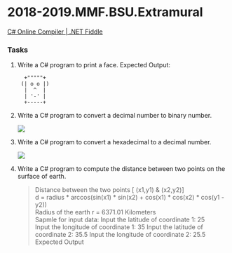 # 2018-2019.MMF.BSU.Extramural

[C# Online Compiler | .NET Fiddle](https://dotnetfiddle.net/)

### Tasks

1. Write a C# program to print a face. Expected Output:

         +"""""+ 
        (| o o |)                                             
         |  ^  |                                                 
         | '-' |   
         +-----+
        
       
      
2. Write a C# program to convert a decimal number to binary number. 

   ![](https://github.com/AnzhelikaKravchuk/2018-2019.MMF.BSU/blob/master/Extramural/Pictures/1.png)

3. Write a C# program to convert a hexadecimal to a decimal number.

   ![](https://github.com/AnzhelikaKravchuk/2018-2019.MMF.BSU/blob/master/Extramural/Pictures/2.png)
   
4. Write a C# program to compute the distance between two points on the surface of earth. 

   > Distance between the two points [ (x1,y1) & (x2,y2)]  
   > d = radius * arccos(sin(x1) * sin(x2) + cos(x1) * cos(x2) * cos(y1 - y2))   
   > Radius of the earth r = 6371.01 Kilometers  
   > Sapmle for input data: 
   > Input the latitude of coordinate 1: 25   
   > Input the longitude of coordinate 1: 35
   > Input the latitude of coordinate 2: 35.5
   > Input the longitude of coordinate 2: 25.5  
   > Expected Output

